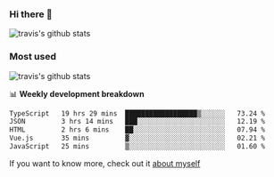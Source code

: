 ### Hi there 👋

<!--
**HondryTravis/HondryTravis** is a ✨ _special_ ✨ repository because its `README.md` (this file) appears on your GitHub profile.

Here are some ideas to get you started:

- 🔭 I’m currently working on ...
- 🌱 I’m currently learning ...
- 👯 I’m looking to collaborate on ...
- 🤔 I’m looking for help with ...
- 💬 Ask me about ...
- 📫 How to reach me: ...
- 😄 Pronouns: ...
- ⚡ Fun fact: ...
-->

![travis's github stats](https://github-readme-stats.vercel.app/api?username=HondryTravis&hide=stars)
### Most used
![travis's github stats](https://github-readme-stats.anuraghazra1.vercel.app/api/top-langs/?username=HondryTravis&layout=compact&hide_title=true)

📊 **Weekly development breakdown**

<!--START_SECTION:waka-->

```txt
TypeScript   19 hrs 29 mins  ██████████████████▒░░░░░░   73.24 %
JSON         3 hrs 14 mins   ███░░░░░░░░░░░░░░░░░░░░░░   12.19 %
HTML         2 hrs 6 mins    ██░░░░░░░░░░░░░░░░░░░░░░░   07.94 %
Vue.js       35 mins         ▓░░░░░░░░░░░░░░░░░░░░░░░░   02.21 %
JavaScript   25 mins         ▒░░░░░░░░░░░░░░░░░░░░░░░░   01.60 %
```

<!--END_SECTION:waka-->

If you want to know more, check out it [about myself](https://hondrytravis.github.io/)
